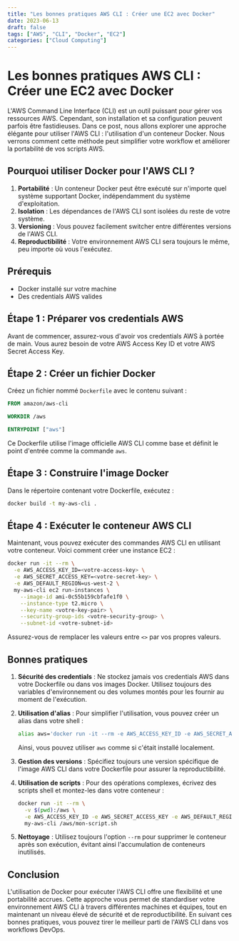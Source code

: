 ```yaml
---
title: "Les bonnes pratiques AWS CLI : Créer une EC2 avec Docker"
date: 2023-06-13
draft: false
tags: ["AWS", "CLI", "Docker", "EC2"]
categories: ["Cloud Computing"]
---
```


# Les bonnes pratiques AWS CLI : Créer une EC2 avec Docker

L'AWS Command Line Interface (CLI) est un outil puissant pour gérer vos ressources AWS. Cependant, son installation et sa configuration peuvent parfois être fastidieuses. Dans ce post, nous allons explorer une approche élégante pour utiliser l'AWS CLI : l'utilisation d'un conteneur Docker. Nous verrons comment cette méthode peut simplifier votre workflow et améliorer la portabilité de vos scripts AWS.

## Pourquoi utiliser Docker pour l'AWS CLI ?

1. **Portabilité** : Un conteneur Docker peut être exécuté sur n'importe quel système supportant Docker, indépendamment du système d'exploitation.
2. **Isolation** : Les dépendances de l'AWS CLI sont isolées du reste de votre système.
3. **Versioning** : Vous pouvez facilement switcher entre différentes versions de l'AWS CLI.
4. **Reproductibilité** : Votre environnement AWS CLI sera toujours le même, peu importe où vous l'exécutez.

## Prérequis

- Docker installé sur votre machine
- Des credentials AWS valides

## Étape 1 : Préparer vos credentials AWS

Avant de commencer, assurez-vous d'avoir vos credentials AWS à portée de main. Vous aurez besoin de votre AWS Access Key ID et votre AWS Secret Access Key.

## Étape 2 : Créer un fichier Docker

Créez un fichier nommé `Dockerfile` avec le contenu suivant :

```Dockerfile
FROM amazon/aws-cli

WORKDIR /aws

ENTRYPOINT ["aws"]
```

Ce Dockerfile utilise l'image officielle AWS CLI comme base et définit le point d'entrée comme la commande `aws`.

## Étape 3 : Construire l'image Docker

Dans le répertoire contenant votre Dockerfile, exécutez :

```bash
docker build -t my-aws-cli .
```

## Étape 4 : Exécuter le conteneur AWS CLI

Maintenant, vous pouvez exécuter des commandes AWS CLI en utilisant votre conteneur. Voici comment créer une instance EC2 :

```bash
docker run -it --rm \
  -e AWS_ACCESS_KEY_ID=<votre-access-key> \
  -e AWS_SECRET_ACCESS_KEY=<votre-secret-key> \
  -e AWS_DEFAULT_REGION=us-west-2 \
  my-aws-cli ec2 run-instances \
    --image-id ami-0c55b159cbfafe1f0 \
    --instance-type t2.micro \
    --key-name <votre-key-pair> \
    --security-group-ids <votre-security-group> \
    --subnet-id <votre-subnet-id>
```

Assurez-vous de remplacer les valeurs entre `<>` par vos propres valeurs.

## Bonnes pratiques

1. **Sécurité des credentials** : Ne stockez jamais vos credentials AWS dans votre Dockerfile ou dans vos images Docker. Utilisez toujours des variables d'environnement ou des volumes montés pour les fournir au moment de l'exécution.

2. **Utilisation d'alias** : Pour simplifier l'utilisation, vous pouvez créer un alias dans votre shell :

   ```bash
   alias aws='docker run -it --rm -e AWS_ACCESS_KEY_ID -e AWS_SECRET_ACCESS_KEY -e AWS_DEFAULT_REGION my-aws-cli'
   ```

   Ainsi, vous pouvez utiliser `aws` comme si c'était installé localement.

3. **Gestion des versions** : Spécifiez toujours une version spécifique de l'image AWS CLI dans votre Dockerfile pour assurer la reproductibilité.

4. **Utilisation de scripts** : Pour des opérations complexes, écrivez des scripts shell et montez-les dans votre conteneur :

   ```bash
   docker run -it --rm \
     -v $(pwd):/aws \
     -e AWS_ACCESS_KEY_ID -e AWS_SECRET_ACCESS_KEY -e AWS_DEFAULT_REGION \
     my-aws-cli /aws/mon-script.sh
   ```

5. **Nettoyage** : Utilisez toujours l'option `--rm` pour supprimer le conteneur après son exécution, évitant ainsi l'accumulation de conteneurs inutilisés.

## Conclusion

L'utilisation de Docker pour exécuter l'AWS CLI offre une flexibilité et une portabilité accrues. Cette approche vous permet de standardiser votre environnement AWS CLI à travers différentes machines et équipes, tout en maintenant un niveau élevé de sécurité et de reproductibilité. En suivant ces bonnes pratiques, vous pouvez tirer le meilleur parti de l'AWS CLI dans vos workflows DevOps.